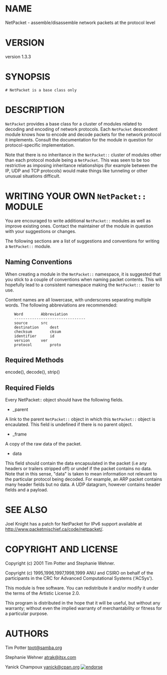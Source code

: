 # NAME

NetPacket - assemble/disassemble network packets at the protocol level

# VERSION

version 1.3.3

# SYNOPSIS

    # NetPacket is a base class only

# DESCRIPTION

`NetPacket` provides a base class for a cluster of modules related to
decoding and encoding of network protocols.  Each `NetPacket`
descendent module knows how to encode and decode packets for the
network protocol it implements.  Consult the documentation for the
module in question for protocol-specific implementation.

Note that there is no inheritance in the `NetPacket::` cluster of
modules other than each protocol module being a `NetPacket`.  This
was seen to be too restrictive as imposing inheritance relationships
(for example between the IP, UDP and TCP protocols) would make things
like tunneling or other unusual situations difficult.

# WRITING YOUR OWN `NetPacket::` MODULE

You are encouraged to write additional `NetPacket::` modules as well
as improve existing ones.  Contact the maintainer of the module in
question with your suggestions or changes.

The following sections are a list of suggestions and conventions for
writing a `NetPacket::` module.

## Naming Conventions

When creating a module in the `NetPacket::` namespace, it is suggested
that you stick to a couple of conventions when naming packet contents.
This will hopefully lead to a consistent namespace making the
`NetPacket::` easier to use.

Content names are all lowercase, with underscores separating multiple
words.  The following abbreviations are recommended:

	    Word		Abbreviation
	    --------------------------------
	    source		src
	    destination		dest
	    checksum		cksum
	    identifier		id
	    version		ver
	    protocol		proto	       

## Required Methods

encode(), decode(), strip()

## Required Fields

Every NetPacket:: object should have the following fields.

- \_parent

A link to the parent `NetPacket::` object in which this
`NetPacket::` object is encaulated.  This field is undefined if there
is no parent object.

- \_frame

A copy of the raw data of the packet.

- data

This field should contain the data encapsulated in the packet (i.e any
headers or trailers stripped off) or undef if the packet contains no
data.  Note that in this sense, "data" is taken to mean information
not relevant to the particular protocol being decoded.  For example,
an ARP packet contains many header fields but no data.  A UDP datagram,
however contains header fields and a payload.

# SEE ALSO

Joel Knight has a patch for NetPacket for IPv6 support available
at http://www.packetmischief.ca/code/netpacket/.

# COPYRIGHT AND LICENSE

Copyright (c) 2001 Tim Potter and Stephanie Wehner.

Copyright (c) 1995,1996,1997,1998,1999 ANU and CSIRO on behalf of 
the participants in the CRC for Advanced Computational Systems
('ACSys').

This module is free software.  You can redistribute it and/or
modify it under the terms of the Artistic License 2.0.

This program is distributed in the hope that it will be useful,
but without any warranty; without even the implied warranty of
merchantability or fitness for a particular purpose.

# AUTHORS

Tim Potter <tpot@samba.org>

Stephanie Wehner <atrak@itsx.com>

Yanick Champoux <yanick@cpan.org> [![endorse](http://api.coderwall.com/yanick/endorsecount.png)](http://coderwall.com/yanick)
